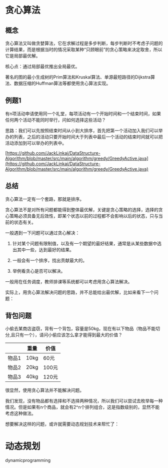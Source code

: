 # 贪心算法

## 概念

贪心算法又叫做贪婪算法，它在求解过程是多步判断，每步判断时不考虑子问题的计算结果，而是根据当时的情况采取某种“只顾眼前”的贪心策略来决定取舍，所以它是局部最优解。

核心点：通过局部最优推出全局最优。

著名的图的最小生成树的Prim算法和Kruskal算法、单源最短路径的Dijkstra算法、数据压缩的Huffman算法等都使用贪心算法实现。

## 例题1

有n项活动申请使用同一个礼堂，每项活动有一个开始时间和一个结束时间，如果任何两个活动不能同时举行，问如何选择这些活动？

思路：我们可以先按照结束时间从小到大排序，首先把第一个活动加入我们可以举办的列表，之后的活动只要开始时间大于列表中最后一个活动的结束时间就可以把活动添加到可以举办的列表中。

[https://github.com/JackLinkai/DataStructure-Algorithm/blob/master/src/main/algorithm/greedy/GreedyActive.java](https://github.com/JackLinkai/DataStructure-Algorithm/blob/master/src/main/algorithm/greedy/GreedyActive.java)

## 总结

贪心算法一定有一个套路，那就是排序。

贪心算法不是对所有问题都能得到整体最优解，关键是贪心策略的选择，选择的贪心策略必须具备无后效性，即某个状态以前的过程都不会影响以后的状态，只与当前的状态有关。

一般遇到一下问题可以通过贪心解决：

1. 针对某个问题有限制值，以及有一个期望的最好结果，通常是从某些数据中选出其中一些，达到最好的结果。

2. 一般会有一个排序，找出贡献最大的。

3. 举例看贪心是否可以解决。

一般用在任务调度，教师排课等系统都可以考虑用贪心算法解决。

实际上，用贪心算法解决问题的思路，并不总能给出最优解，比如来看下一个问题：

## 背包问题

小偷去某商店盗窃，背有一个背包，容量是50kg，现在有以下物品（物品不能切分,且只有一个），请问小偷应该怎么拿才能得到最大的价值？

|       | 重量 | 价值  |
| ----- | ---- | ----- |
| 物品1 | 10kg | 60元  |
| 物品2 | 20kg | 100元 |
| 物品3 | 40kg | 120元 |

很显然，使用贪心算法并不能解决问题。

我们发现，没有物品都有选择和不选择两种情况，所以我们可以尝试去枚举每一种情况。但是如果有n个商品，就会有2^n个排列组合，这是指数级别的，显然不能考虑这种做法。

想要解决这样的问题，或许就需要动态规划技术来帮忙了：

# 动态规划



dynamicprogramming

